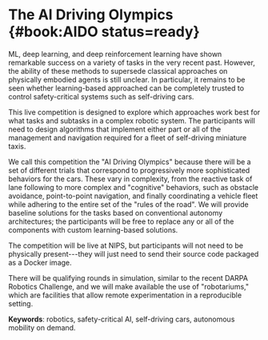 # The AI Driving Olympics {#book:AIDO status=ready}

<abbr>ML</abbr>, deep learning, and deep reinforcement learning have shown remarkable success on a variety of tasks in the very recent past. However, the ability of these methods to supersede classical approaches on  physically embodied agents is still unclear. In particular, it remains to be seen whether learning-based approached can be completely trusted to control safety-critical systems such as self-driving cars.

This live competition is designed to explore which approaches work  best for what tasks and subtasks in a complex robotic system. The participants will need to design algorithms that implement either part or all of the management and navigation required for a fleet of self-driving miniature taxis.

We call this competition the "AI Driving Olympics" because there will be a set of different trials that correspond to progressively more sophisticated behaviors for the cars. These  vary in complexity, from the reactive task of lane following to more complex and "cognitive" behaviors, such as obstacle avoidance, point-to-point navigation, and finally coordinating a vehicle fleet while adhering to the entire set of the "rules of the road". We will provide  baseline solutions for the tasks based on conventional autonomy architectures; the participants will be free to replace any or all of the components with custom learning-based solutions.

The competition will be live at NIPS, but participants will not need to be physically present---they will just need to send their source code packaged as a Docker image.

There will be qualifying rounds in simulation, similar to the recent DARPA Robotics Challenge,
and we will make available the use of "robotariums," which are facilities that allow remote experimentation in a reproducible setting.

**Keywords**: robotics, safety-critical AI, self-driving cars, autonomous mobility on demand.